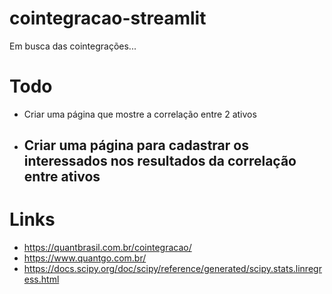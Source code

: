 # cointegracao-streamlit
Em busca das cointegrações...

# Todo
- Criar uma página que mostre a correlação entre 2 ativos
- Criar uma página para cadastrar os interessados nos resultados da correlação entre ativos
  -  

# Links
- https://quantbrasil.com.br/cointegracao/
- https://www.quantgo.com.br/
- https://docs.scipy.org/doc/scipy/reference/generated/scipy.stats.linregress.html
